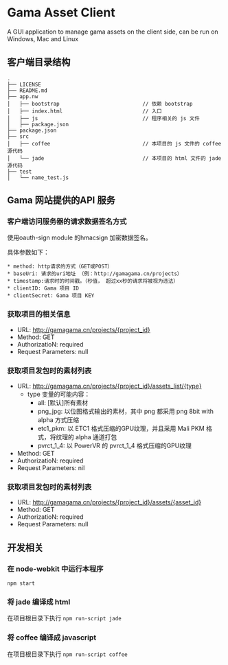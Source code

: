 # Gama Asset Client

A GUI application to manage gama assets on the client side, can be run on Windows, Mac and Linux

## 客户端目录结构

```
.
├── LICENSE
├── README.md
├── app.nw
│   ├── bootstrap                           // 依赖 bootstrap
│   ├── index.html                          // 入口
│   ├── js                                  // 程序相关的 js 文件
│   ├── package.json
├── package.json
├── src
│   ├── coffee                              // 本项目的 js 文件的 coffee 源代码
│   └── jade                                // 本项目的 html 文件的 jade 源代码
├── test
│   └── name_test.js

```


## Gama 网站提供的API 服务

### 客户端访问服务器的请求数据签名方式

  使用oauth-sign module 的hmacsign 加密数据签名。
 
  具体参数如下：
  
    * method: http请求的方式（GET或POST）
    * baseUri: 请求的uri地址 （例：http://gamagama.cn/projects）
    * timestamp:请求时的时间戳。（秒值， 超过xx秒的请求将被视为违法）
    * clientID: Gama 项目 ID
    * clientSecret: Gama 项目 KEY
    
### 获取项目的相关信息

 * URL: http://gamagama.cn/projects/{project_id}
 * Method: GET
 * AuthorizatioN: required
 * Request Parameters: null

### 获取项目发包时的素材列表

 * URL: http://gamagama.cn/projects/{project_id}/assets_list/{type}
     * type 变量的可能内容：
       * all:  [默认]所有素材
       * png_jpg: 以位图格式输出的素材，其中 png 都采用 png 8bit with alpha 方式压缩
       * etc1_pkm: 以 ETC1 格式压缩的GPU纹理，并且采用 Mali PKM 格式，将纹理的 alpha 通道打包
       * pvrct_1_4: 以 PowerVR 的 pvrct_1_4 格式压缩的GPU纹理
 * Method: GET
 * AuthorizatioN: required
 * Request Parameters: nil

### 获取项目发包时的素材列表

 * URL: http://gamagama.cn/projects/{project_id}/assets/{asset_id}
 * Method: GET
 * AuthorizatioN: required
 * Request Parameters: null

## 开发相关

### 在 node-webkit 中运行本程序

`npm start`


### 将 jade 编译成 html

在项目根目录下执行 `npm run-script jade`

### 将 coffee 编译成 javascript

在项目根目录下执行 `npm run-script coffee`



